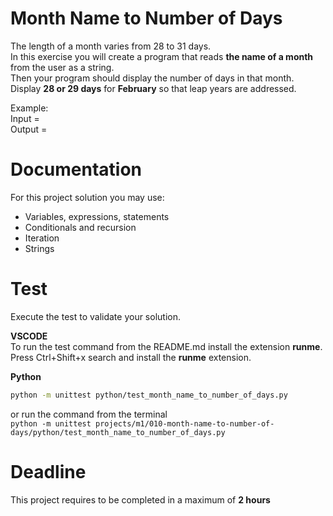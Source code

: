 # Month Name to Number of Days

The length of a month varies from 28 to 31 days.   
In this exercise you will create a program that reads **the name of a month** from the user as a string.   
Then your program should display the number of days in that month.   
Display **28 or 29 days** for **February** so that leap years are addressed.  

Example:  
Input =   
Output = 

# Documentation

For this project solution you may use:

- Variables, expressions, statements
- Conditionals and recursion
- Iteration
- Strings


# Test
Execute the test to validate your solution.  

**VSCODE**   
To run the test command from the README.md install the extension **runme**. 
Press Ctrl+Shift+x search and install the **runme** extension. 


**Python**

```sh
python -m unittest python/test_month_name_to_number_of_days.py
```

or run the command from the terminal  
`python -m unittest projects/m1/010-month-name-to-number-of-days/python/test_month_name_to_number_of_days.py`

# Deadline

This project requires to be completed in a maximum of **2 hours**

